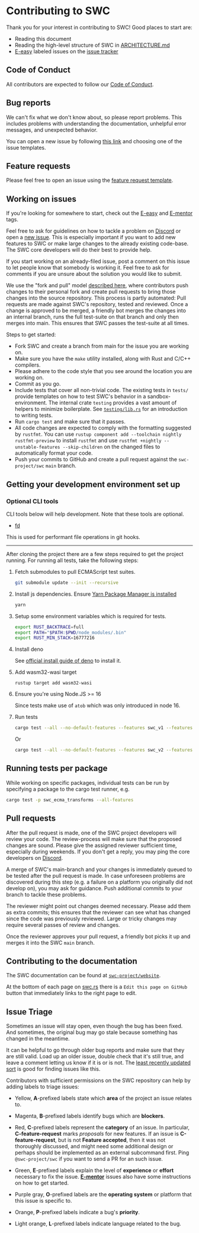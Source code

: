 # Contributing to SWC

Thank you for your interest in contributing to SWC! Good places to start are:

-   Reading this document
-   Reading the high-level structure of SWC in [ARCHITECTURE.md](ARCHITECTURE.md)
-   [E-easy][e-easy] labeled issues on the [issue tracker][issue-tracker]

## Code of Conduct

All contributors are expected to follow our [Code of Conduct].

## Bug reports

We can't fix what we don't know about, so please report problems. This
includes problems with understanding the documentation, unhelpful error messages,
and unexpected behavior.

You can open a new issue by following [this link][new-issues] and choosing one of the issue templates.

## Feature requests

Please feel free to open an issue using the [feature request template][new-issues].

## Working on issues

If you're looking for somewhere to start, check out the [E-easy][e-easy] and
[E-mentor][e-mentor] tags.

Feel free to ask for guidelines on how to tackle a problem on [Discord][discord] or open a
[new issue][new-issues]. This is especially important if you want to add new
features to SWC or make large changes to the already existing code-base.
The SWC core developers will do their best to provide help.

If you start working on an already-filed issue, post a comment on this issue to
let people know that somebody is working it. Feel free to ask for comments if
you are unsure about the solution you would like to submit.

We use the "fork and pull" model [described here][development-models], where
contributors push changes to their personal fork and create pull requests to
bring those changes into the source repository. This process is partly
automated: Pull requests are made against SWC's repository, tested and
reviewed. Once a change is approved to be merged, a friendly bot merges the
changes into an internal branch, runs the full test-suite on that branch
and only then merges into main. This ensures that SWC passes the test-suite at all times.

Steps to get started:

-   Fork SWC and create a branch from main for the issue you are working on.
-   Make sure you have the `make` utility installed, along with Rust and C/C++
    compilers.
-   Please adhere to the code style that you see around the location you are
    working on.
-   Commit as you go.
-   Include tests that cover all non-trivial code. The existing tests
    in `tests/` provide templates on how to test SWC's behavior in a
    sandbox-environment. The internal crate `testing` provides a vast amount
    of helpers to minimize boilerplate. See [`testing/lib.rs`] for an
    introduction to writing tests.
-   Run `cargo test` and make sure that it passes.
-   All code changes are expected to comply with the formatting suggested by `rustfmt`.
    You can use `rustup component add --toolchain nightly rustfmt-preview` to install `rustfmt` and use
    `rustfmt +nightly --unstable-features --skip-children` on the changed files to automatically format your code.
-   Push your commits to GitHub and create a pull request against the `swc-project/swc` `main` branch.

## Getting your development environment set up

### Optional CLI tools

CLI tools below will help development.
Note that these tools are optional.

-   [fd](https://github.com/sharkdp/fd)

This is used for performant file operations in git hooks.

---

After cloning the project there are a few steps required to get the project running.
For running all tests, take the following steps:

1. Fetch submodules to pull ECMAScript test suites.

    ```bash
    git submodule update --init --recursive
    ```

2. Install js dependencies.
   Ensure [Yarn Package Manager is installed](https://yarnpkg.com/getting-started/install)

    ```bash
    yarn
    ```

3. Setup some environment variables which is required for tests.

    ```bash
    export RUST_BACKTRACE=full
    export PATH="$PATH:$PWD/node_modules/.bin"
    export RUST_MIN_STACK=16777216
    ```

4. Install deno

    See [official install guide of deno](https://deno.land/manual/getting_started/installation) to install it.

5. Add wasm32-wasi target

    `rustup target add wasm32-wasi`

6. Ensure you're using Node.JS >= 16

    Since tests make use of `atob` which was only introduced in node 16.

7. Run tests

    ```bash
    cargo test --all --no-default-features --features swc_v1 --features memory_cache
    ```

    Or

    ```bash
    cargo test --all --no-default-features --features swc_v2 --features memory_cache
    ```

## Running tests per package

While working on specific packages, individual tests can be run by specifying a package to the
cargo test runner, e.g.

```bash
cargo test -p swc_ecma_transforms --all-features
```

## Pull requests

After the pull request is made, one of the SWC project developers will review your code.
The review-process will make sure that the proposed changes are sound.
Please give the assigned reviewer sufficient time, especially during weekends.
If you don't get a reply, you may ping the core developers on [Discord][discord].

A merge of SWC's main-branch and your changes is immediately queued
to be tested after the pull request is made. In case unforeseen
problems are discovered during this step (e.g. a failure on a platform you
originally did not develop on), you may ask for guidance. Push additional
commits to your branch to tackle these problems.

The reviewer might point out changes deemed necessary. Please add them as
extra commits; this ensures that the reviewer can see what has changed since
the code was previously reviewed. Large or tricky changes may require several
passes of review and changes.

Once the reviewer approves your pull request, a friendly bot picks it up
and merges it into the SWC `main` branch.

## Contributing to the documentation

The SWC documentation can be found at [`swc-project/website`](https://github.com/swc-project/website/tree/main/pages/docs).

At the bottom of each page on [swc.rs](https://swc.rs) there is a `Edit this page on GitHub` button that immediately links to the right page to edit.

## Issue Triage

Sometimes an issue will stay open, even though the bug has been fixed. And
sometimes, the original bug may go stale because something has changed in the
meantime.

It can be helpful to go through older bug reports and make sure that they are
still valid. Load up an older issue, double check that it's still true, and
leave a comment letting us know if it is or is not. The [least recently
updated sort][lru] is good for finding issues like this.

Contributors with sufficient permissions on the SWC repository can help by
adding labels to triage issues:

-   Yellow, **A**-prefixed labels state which **area** of the project an issue
    relates to.

-   Magenta, **B**-prefixed labels identify bugs which are **blockers**.

-   Red, **C**-prefixed labels represent the **category** of an issue.
    In particular, **C-feature-request** marks _proposals_ for new features. If
    an issue is **C-feature-request**, but is not **Feature accepted**,
    then it was not thoroughly discussed, and might need some additional design
    or perhaps should be implemented as an external subcommand first. Ping
    `@swc-project/swc` if you want to send a PR for an such issue.

-   Green, **E**-prefixed labels explain the level of **experience** or
    **effort** necessary to fix the issue. [**E-mentor**][e-mentor] issues also
    have some instructions on how to get started.

-   Purple gray, **O**-prefixed labels are the **operating system** or platform
    that this issue is specific to.

-   Orange, **P**-prefixed labels indicate a bug's **priority**.
-   Light orange, **L**-prefixed labels indicate language related to the bug.

[gist]: https://gist.github.com/
[new-issues]: https://github.com/swc-project/swc/issues/new/choose
[e-easy]: https://github.com/swc-project/swc/labels/E-easy
[e-mentor]: https://github.com/swc-project/swc/labels/E-mentor
[code of conduct]: https://www.rust-lang.org/conduct.html
[development-models]: https://docs.github.com/en/pull-requests/collaborating-with-pull-requests/getting-started/about-collaborative-development-models
[discord]: https://discord.com/invite/GnHbXTdZz6
[`testing/lib.rs`]: https://github.com/swc-project/swc/blob/main/crates/testing/src/lib.rs
[irlo]: https://internals.rust-lang.org/
[lru]: https://docs.github.com/en/search-github/getting-started-with-searching-on-github/sorting-search-results#sort-by-updated-date
[subcommands]: https://doc.rust-lang.org/cargo/reference/external-tools.html#custom-subcommands
[issue-tracker]: https://github.com/swc-project/swc/issues
